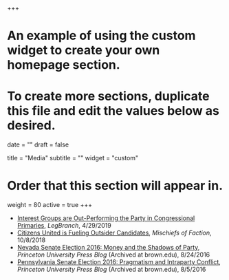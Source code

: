 +++
# An example of using the custom widget to create your own homepage section.
# To create more sections, duplicate this file and edit the values below as desired.

date = ""
draft = false

title = "Media"
subtitle = ""
widget = "custom"

# Order that this section will appear in.
weight = 80
active = true
+++

- [Interest Groups are Out-Performing the Party in Congressional Primaries](https://www.legbranch.org/interest-groups-are-out-performing-the-parties-in-congressional-primaries/), *LegBranch*, 4/29/2019
- [Citizens United is Fueling Outsider Candidates](https://www.vox.com/mischiefs-of-faction/2018/10/8/17950046/citizens-united-interest-groups), *Mischiefs of Faction*, 10/8/2018
- [Nevada Senate Election 2016: Money and the Shadows of Party](https://www.brown.edu/research/projects/electing-the-senate/news/2016-08/nevada-senate-election-2016), *Princeton University Press Blog* (Archived at brown.edu), 8/24/2016
- [Pennsylvania Senate Election 2016: Pragmatism and Intraparty Conflict](https://www.brown.edu/research/projects/electing-the-senate/news/2016-08/pennsylvania-senate-election-2016), *Princeton University Press Blog* (Archived at brown.edu), 8/5/2016
